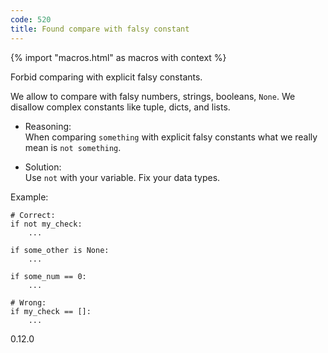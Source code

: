 ```yaml
---
code: 520
title: Found compare with falsy constant
---
```


{% import "macros.html" as macros with context %}

Forbid comparing with explicit falsy constants.

We allow to compare with falsy numbers, strings, booleans, `None`. We
disallow complex constants like tuple, dicts, and lists.

  - Reasoning:  
    When comparing `something` with explicit falsy constants what we
    really mean is `not something`.

  - Solution:  
    Use `not` with your variable. Fix your data types.

Example:

    # Correct:
    if not my_check:
        ...
    
    if some_other is None:
        ...
    
    if some_num == 0:
        ...
    
    # Wrong:
    if my_check == []:
        ...

<div class="versionadded">

0.12.0

</div>